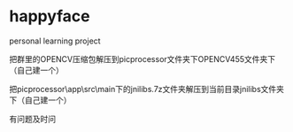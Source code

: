 # happyface
personal learning project

把群里的OPENCV压缩包解压到picprocessor文件夹下OPENCV455文件夹下（自己建一个）

把picprocessor\app\src\main下的jnilibs.7z文件夹解压到当前目录jnilibs文件夹下（自己建一个）

有问题及时问
